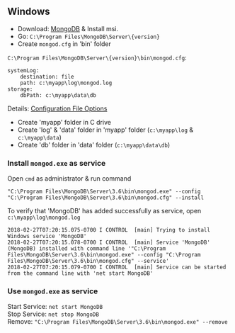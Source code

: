 ## Windows
 - Download: [MongoDB](https://www.mongodb.com/download-center?jmp=nav#community) & Install msi.   
 - Go: `C:\Program Files\MongoDB\Server\{version}`
 - Create `mongod.cfg` in 'bin' folder    
 
`C:\Program Files\MongoDB\Server\{version}\bin\mongod.cfg`:
```
systemLog:
    destination: file
    path: c:\myapp\log\mongod.log
storage:
    dbPath: c:\myapp\data\db
```
Details: [Configuration File Options](https://docs.mongodb.com/manual/reference/configuration-options/)

 - Create 'myapp' folder in C drive
 - Create 'log' & 'data' folder in 'myapp' folder (`c:\myapp\log` & `c:\myapp\data`)    
 - Create 'db' folder in 'data' folder (`c:\myapp\data\db`)   

### Install `mongod.exe` as service
Open `cmd` as administrator & run command
```
"C:\Program Files\MongoDB\Server\3.6\bin\mongod.exe" --config "C:\Program Files\MongoDB\Server\3.6\bin\mongod.cfg" --install
```
To verify that 'MongoDB' has added successfully as service, open `c:\myapp\log\mongod.log`    
```
2018-02-27T07:20:15.075-0700 I CONTROL  [main] Trying to install Windows service 'MongoDB'
2018-02-27T07:20:15.078-0700 I CONTROL  [main] Service 'MongoDB' (MongoDB) installed with command line '"C:\Program Files\MongoDB\Server\3.6\bin\mongod.exe" --config "C:\Program Files\MongoDB\Server\3.6\bin\mongod.cfg" --service'
2018-02-27T07:20:15.079-0700 I CONTROL  [main] Service can be started from the command line with 'net start MongoDB'
```

### Use `mongod.exe` as service
Start Service: `net start MongoDB`    
Stop Service: `net stop MongoDB`    
Remove: `"C:\Program Files\MongoDB\Server\3.6\bin\mongod.exe" --remove`    


